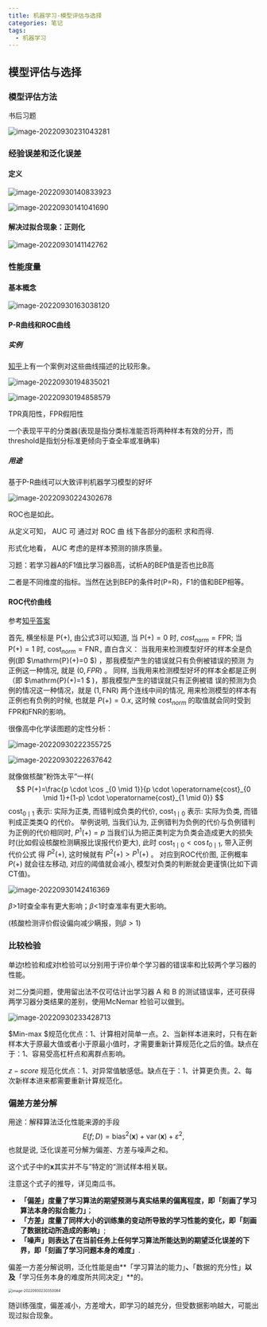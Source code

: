 ```yaml
---
title: 机器学习-模型评估与选择
categories: 笔记
tags:
  - 机器学习
---
```

## 模型评估与选择

### 模型评估方法

书后习题

![image-20220930231043281](https://raw.githubusercontent.com/Lunaticsky-tql/my_picbed/main/%E6%9C%BA%E5%99%A8%E5%AD%A6%E4%B9%A0-%E6%A8%A1%E5%9E%8B%E8%AF%84%E4%BC%B0%E4%B8%8E%E9%80%89%E6%8B%A9/20220930234157710423_473_image-20220930231043281.png)

### 经验误差和泛化误差

#### 定义

![image-20220930140833923](https://raw.githubusercontent.com/Lunaticsky-tql/my_picbed/main/%E6%9C%BA%E5%99%A8%E5%AD%A6%E4%B9%A0-%E6%A8%A1%E5%9E%8B%E8%AF%84%E4%BC%B0%E4%B8%8E%E9%80%89%E6%8B%A9/20220930234159328307_660_image-20220930140833923.png)

![image-20220930141041690](https://raw.githubusercontent.com/Lunaticsky-tql/my_picbed/main/%E6%9C%BA%E5%99%A8%E5%AD%A6%E4%B9%A0-%E6%A8%A1%E5%9E%8B%E8%AF%84%E4%BC%B0%E4%B8%8E%E9%80%89%E6%8B%A9/20220930234200690193_368_image-20220930141041690.png)

#### 解决过拟合现象：正则化

![image-20220930141142762](https://raw.githubusercontent.com/Lunaticsky-tql/my_picbed/main/%E6%9C%BA%E5%99%A8%E5%AD%A6%E4%B9%A0-%E6%A8%A1%E5%9E%8B%E8%AF%84%E4%BC%B0%E4%B8%8E%E9%80%89%E6%8B%A9/20220930234202870906_724_image-20220930141142762.png)

### 性能度量

#### 基本概念

![image-20220930163038120](https://raw.githubusercontent.com/Lunaticsky-tql/my_picbed/main/%E6%9C%BA%E5%99%A8%E5%AD%A6%E4%B9%A0-%E6%A8%A1%E5%9E%8B%E8%AF%84%E4%BC%B0%E4%B8%8E%E9%80%89%E6%8B%A9/20220930234204833875_372_image-20220930163038120.png)

#### P-R曲线和ROC曲线



##### 实例

[知乎](https://zhuanlan.zhihu.com/p/92218196)上有一个案例对这些曲线描述的比较形象。

![image-20220930194835021](https://raw.githubusercontent.com/Lunaticsky-tql/my_picbed/main/%E6%9C%BA%E5%99%A8%E5%AD%A6%E4%B9%A0-%E6%A8%A1%E5%9E%8B%E8%AF%84%E4%BC%B0%E4%B8%8E%E9%80%89%E6%8B%A9/20220930234208101296_478_image-20220930194835021.png)

![image-20220930194858579](https://raw.githubusercontent.com/Lunaticsky-tql/my_picbed/main/%E6%9C%BA%E5%99%A8%E5%AD%A6%E4%B9%A0-%E6%A8%A1%E5%9E%8B%E8%AF%84%E4%BC%B0%E4%B8%8E%E9%80%89%E6%8B%A9/20220930234209475943_307_image-20220930194858579.png)

TPR真阳性，FPR假阳性

一个表现平平的分类器(表现是指分类标准能否将两种样本有效的分开，而threshold是指划分标准更倾向于查全率或准确率)

##### 用途

基于P-R曲线可以大致评判机器学习模型的好坏

![image-20220930224302678](https://raw.githubusercontent.com/Lunaticsky-tql/my_picbed/main/%E6%9C%BA%E5%99%A8%E5%AD%A6%E4%B9%A0-%E6%A8%A1%E5%9E%8B%E8%AF%84%E4%BC%B0%E4%B8%8E%E9%80%89%E6%8B%A9/20220930234219845677_195_image-20220930224302678.png)

ROC也是如此。

从定义可知， AUC 可 通过对 ROC 曲 线下各部分的面积 求和而得.

形式化地看， AUC 考虑的是样本预测的排序质量。

习题：若学习器A的F1值比学习器B高，试析A的BEP值是否也比B高

二者是不同维度的指标。当然在达到BEP的条件时(P=R)，F1的值和BEP相等。

#### ROC代价曲线

参考[知乎答案](https://www.zhihu.com/question/63492375)

首先, 横坐标是 $\mathrm{P}(+)$, 由公式3可以知道, 当 $\mathrm{P}(+)=0$ 时, ${c o s t}_{n o r m}=\mathrm{FPR}$; 当 $\mathrm{P}(+)=1$ 时, $\operatorname{cost}_{n o r m}=\mathrm{FNR}_{\circ}$
直白含义：
当我用来检测模型好坏的样本全是负例(即 $\mathrm{P}(+)=0 $) ，那我模型产生的错误就只有负例被错误的预测 为正例这一种情况, 就是 $(0, F P R)$ 。
同样, 当我用来检测模型好坏的样本全都是正例（即 $\mathrm{P}(+)=1 $ )，那我模型产生的错误就只有正例被错 误的预测为负例的情况这一种情况，就是 $(1, \mathrm{FNR})$ 
两个连线中间的情况, 用来检测模型的样本有正例也有负例的时候, 也就是 $P(+)=0 . x$, 这时候 $\operatorname{cost}_{n o r m}$ 的取值就会同时受到FPR和FNR的影响。

很像高中化学读图题的定性分析：

![image-20220930222355725](https://raw.githubusercontent.com/Lunaticsky-tql/my_picbed/main/%E6%9C%BA%E5%99%A8%E5%AD%A6%E4%B9%A0-%E6%A8%A1%E5%9E%8B%E8%AF%84%E4%BC%B0%E4%B8%8E%E9%80%89%E6%8B%A9/20220930234221742723_477_image-20220930222355725.png)

![image-20220930222637642](https://raw.githubusercontent.com/Lunaticsky-tql/my_picbed/main/%E6%9C%BA%E5%99%A8%E5%AD%A6%E4%B9%A0-%E6%A8%A1%E5%9E%8B%E8%AF%84%E4%BC%B0%E4%B8%8E%E9%80%89%E6%8B%A9/20220930234223625316_668_image-20220930222637642.png)

就像做核酸”粉饰太平“一样(
$$
P(+)=\frac{p \cdot \cos _{0 \mid 1}}{p \cdot \operatorname{cost}_{0 \mid 1}+(1-p) \cdot \operatorname{cost}_{1 \mid 0}}
$$
$\operatorname{cost}_{0 \mid 1}$ 表示: 实际为正类, 而错判成负类的代价, $\operatorname{cost}_{1 \mid 0}$ 表示: 实际为负类, 而错判成正类类Q 的代价。
举例说明, 当我们认为, 正例错判为负例的代价与负例错判为正例的代价相同时, $P^1(+)=p$
当我们认为把正类判定为负类会造成更大的损失时(比如假设核酸检测瞒报比误报代价更大), 此时 $\operatorname{cost}_{1 \mid 0}<\cos t_{0 \mid 1}$, 带入正例代价公式
得 $P^2(+)$, 这时候就有 $P^2(+)>P^1(+)$ 。
对应到ROC代价图, 正例概率 $P(+)$ 就会往左移动, 对应的阈值就会减小, 模型对负类的判断就会更谨慎(比如下调CT值)。



![image-20220930142416369](https://raw.githubusercontent.com/Lunaticsky-tql/my_picbed/main/%E6%9C%BA%E5%99%A8%E5%AD%A6%E4%B9%A0-%E6%A8%A1%E5%9E%8B%E8%AF%84%E4%BC%B0%E4%B8%8E%E9%80%89%E6%8B%A9/20220930234224685263_266_image-20220930142416369.png)



$\beta$>1时查全率有更大影响；$\beta$<1时查准率有更大影响。

(核酸检测评价假设偏向减少瞒报，则$\beta>1$)

### 比较检验

单边t检验和成对t检验可以分别用于评价单个学习器的错误率和比较两个学习器的性能。

对二分类问题，使用留出法不仅可估计出学习器 A 和 B 的测试错误率，还可获得两学习器分类结果的差别，使用McNemar 检验可以做到。

![image-20220930233428713](https://raw.githubusercontent.com/Lunaticsky-tql/my_picbed/main/%E6%9C%BA%E5%99%A8%E5%AD%A6%E4%B9%A0-%E6%A8%A1%E5%9E%8B%E8%AF%84%E4%BC%B0%E4%B8%8E%E9%80%89%E6%8B%A9/20220930234226080145_532_image-20220930233428713.png)



$Min-max $规范化优点：1、计算相对简单一点。2、当新样本进来时，只有在新样本大于原最大值或者小于原最小值时，才需要重新计算规范化之后的值。缺点在于：1、容易受高杠杆点和离群点影响。

$z-score$ 规范化优点：1、对异常值敏感低。缺点在于：1、计算更负责。2、每次新样本进来都需要重新计算规范化。

### 偏差方差分解

用途：解释算法泛化性能来源的手段
$$
E(f ; D)=\operatorname{bias}^2(\boldsymbol{x})+\operatorname{var}(\boldsymbol{x})+\varepsilon^2,
$$
也就是说, 泛化误差可分解为偏差、方差与噪声之和。

这个式子中的$\boldsymbol{x}$其实并不与”特定的“测试样本相关联。

注意这个式子的推导，详见南瓜书。

- **「偏差」**度量了学习算法的期望预测与真实结果的偏离程度，即**「刻画了学习算法本身的拟合能力」**；
- **「方差」**度量了同样大小的训练集的变动所导致的学习性能的变化，即**「刻画了数据扰动所造成的影响」**;
- **「噪声」**则表达了在当前任务上任何学习算法所能达到的期望泛化误差的下界，即**「刻画了学习问题本身的难度」**.

偏差一方差分解说明，泛化性能是由**「学习算法的能力」**、**「数据的充分性」**以及**「学习任务本身的难度所共同决定」**的。

<img src="https://raw.githubusercontent.com/Lunaticsky-tql/my_picbed/main/%E6%9C%BA%E5%99%A8%E5%AD%A6%E4%B9%A0-%E6%A8%A1%E5%9E%8B%E8%AF%84%E4%BC%B0%E4%B8%8E%E9%80%89%E6%8B%A9/20220930234228241789_843_image-20220930230353084.png" alt="image-20220930230353084" style="zoom:50%;" />

随训练强度，偏差减小，方差增大，即学习的越充分，但受数据影响越大，可能出现过拟合现象。
